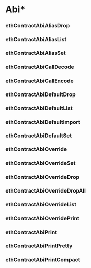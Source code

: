 # Abi*

### ethContractAbiAliasDrop

### ethContractAbiAliasList

### ethContractAbiAliasSet

### ethContractAbiCallDecode

### ethContractAbiCallEncode

### ethContractAbiDefaultDrop

### ethContractAbiDefaultList

### ethContractAbiDefaultImport

### ethContractAbiDefaultSet

### ethContractAbiOverride

### ethContractAbiOverrideSet

### ethContractAbiOverrideDrop

### ethContractAbiOverrideDropAll

### ethContractAbiOverrideList

### ethContractAbiOverridePrint

### ethContractAbiPrint

### ethContractAbiPrintPretty

### ethContractAbiPrintCompact
